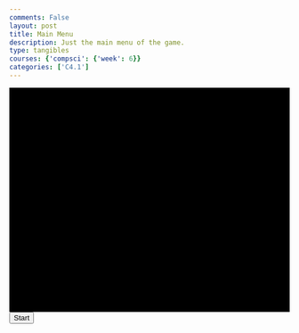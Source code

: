 ```yaml
---
comments: False
layout: post
title: Main Menu
description: Just the main menu of the game.
type: tangibles
courses: {'compsci': {'week': 6}}
categories: ['C4.1']
---
```


<html>
    <style>
        .container {
            display: block;
            background-color: black;
        }
    </style>
    <canvas id="gameCanvas" class="container" width="500px" height="400px"></canvas>
    <button id="startButton">Start</button>
    <audio id="audio" src="/Group/audio/2023-10-23-Menu_Theme.mp3" preload="auto"></audio>
    <body>
        <script>
            // Canvas Variable Definitions (Grabs instructions from canvas)
            const canvas = document.getElementById("gameCanvas");
            const ctx = canvas.getContext("2d");
            const audio = document.getElementById("audio");
            const startButton = document.getElementById("startButton");
            // Mouse Position
            var mouseX;
            var mouseY;
            // Collision Between the mouse and any object
            var detect = 0;
            function checkCollide(x, y, width, height) {
                var tx = Math.abs(mouseX - (x+(canvas.width)));
                var ty = Math.abs(mouseY - (y+(2*height)));
                if (tx < width && ty < height) {
                    return true;
                }
            };
            // Renders text with controlled spacing in between each letter
            function text(x, y, space, text) {
                var len = text.length;
                var textX = x;
                for (var letter = 0; letter < len; letter++) {
                    ctx.fillText(text[letter], textX, y);
                    textX += space;
                }
            };
            // Draws a custom button that is interactable
            var buttonSpace = 14;
            function drawButton(x, y, id) {
                const offX = buttonSpace * id.length;
                if (checkCollide(x, y, buttonSpace * id.length, 14)) {
                    buttonSpace += (24 - buttonSpace) / 20;
                    if (detect === 1) {
                        // Switch to part one of game
                    }
                } else {
                    buttonSpace += (14 - buttonSpace) / 20;
                }
                text(x, y, buttonSpace, id);
            };
            // Find Layers of Main Menu
            const bg1 = new Image();
            bg1.src = "/Group/images/Game/menu_tree.png"
            const bg2 = new Image();
            bg2.src = "/Group/images/Game/menu_building.png"
            const bg3 = new Image();
            bg3.src = "/Group/images/Game/menu_entities.png"
            const bg4 = new Image();
            bg4.src = "/Group/images/Game/menu_fade.png"
            const sky = new Image();
            sky.src = "/Group/images/Game/menu_sky.png"
            // Menu Clouds
            const cloud1 = new Image();
            cloud1.src = "/Group/images/Game/menu_cloud1.png"
            const cloud2 = new Image();
            cloud2.src = "/Group/images/Game/menu_cloud2.png"
            const cloud3 = new Image();
            cloud3.src = "/Group/images/Game/menu_cloud3.png"
            function update() {
                detect = 0;
                // Clear Canvas for next frame
                ctx.clearRect(0,0,canvas.width,canvas.height)
                // Draw all images except for button
                var offx = 10 * Math.random();
                ctx.drawImage(sky,0,0,500,500);
                ctx.drawImage(bg1, 0, -15,500,500);
                ctx.drawImage(bg2, 0, 0,500,500);
                ctx.drawImage(bg3, 0, 0,500,500);
                ctx.drawImage(bg4, -50+offx, -50,600,600);
                // Draw Buttons ontop of screen
                ctx.font = "14px Arial";
                ctx.fillStyle = "red";
                drawButton(10, 200, "Start Game");
                // Rinse and Repeat
                requestAnimationFrame(update);
            };
            let isCanvasCodeInitialized = false;
            // Add a click event listener to the button
            startButton.addEventListener("click", function () {
            if (!isCanvasCodeInitialized) {
                // Run the canvas code only when the button is clicked
                audio.play();
                update();
                isCanvasCodeInitialized = true;
            }
            });
            document.addEventListener('mousemove', function(event) {
                mouseX = event.offsetX;
                mouseY = event.offsetY;
                console.log("x"+mouseX)
                console.log("y"+mouseY)
            });
            canvas.addEventListener("click", function(event) {
                detect = 1;
                console.log("clicked")
            });
        </script>
    </body>
</html>